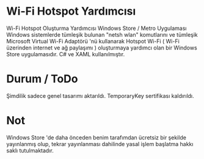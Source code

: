# Wi-Fi Hotspot Yardımcısı
Wi-Fi Hotspot Oluşturma Yardımcısı Windows Store / Metro Uygulaması
Windows sistemlerde tümleşik bulunan "netsh wlan" komutlarını ve tümleşik Microsoft Virtual Wi-Fi Adaptörü 'nü kullanarak Hotspot Wi-Fi ( Wi-Fi üzerinden internet ve ağ paylaşımı ) oluşturmaya yardımcı olan bir Windows Store uygulamasıdır. C# ve XAML kullanılmıştır.
# Durum / ToDo
Şimdilik sadece genel tasarımı aktarıldı. 
TemporaryKey sertifikası kaldırıldı.
# Not
Windows Store 'de daha önceden benim tarafımdan ücretsiz bir şekilde yayınlanmış olup, tekrar yayınlanması dahilinde yasal işlem başlatma hakkı saklı tutulmaktadır.
